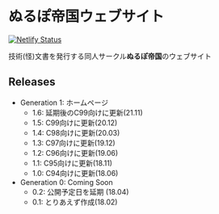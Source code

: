 # ぬるぽ帝国ウェブサイト

[![Netlify Status](https://api.netlify.com/api/v1/badges/0caaed6c-92fc-4eba-add9-acb0f03d84d0/deploy-status)](https://app.netlify.com/sites/nullpo-t-net/deploys)

技術(怪)文書を発行する同人サークル**ぬるぽ帝国**のウェブサイト

## Releases

- Generation 1: ホームページ
    - 1.6: 延期後のC99向けに更新(21.11)
    - 1.5: C99向けに更新(20.12)
    - 1.4: C98向けに更新(20.03)
    - 1.3: C97向けに更新(19.12)
    - 1.2: C96向けに更新(19.06)
    - 1.1: C95向けに更新(18.11)
    - 1.0: C94向けに更新(18.06)
- Generation 0: Coming Soon
    - 0.2: 公開予定日を延期 (18.04)
    - 0.1: とりあえず作成(18.02)
